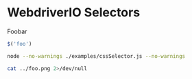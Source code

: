# WebdriverIO Selectors

Foobar

```js
$('foo')
```

```sh { interactive=false mimeType=image/png }
node --no-warnings ./examples/cssSelector.js --no-warnings
```

```sh { interactive=false mimeType=image/png }
cat ../foo.png 2>/dev/null
```
